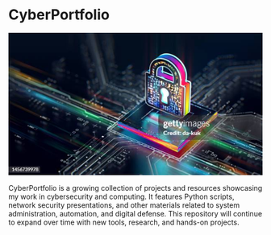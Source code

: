 # CyberPortfolio 
![logo](images/logoimage.jpg) 

CyberPortfolio is a growing collection of projects and resources showcasing my work in cybersecurity and computing. It features Python scripts, network security presentations, and other materials related to system administration, automation, and digital defense. This repository will continue to expand over time with new tools, research, and hands-on projects.
